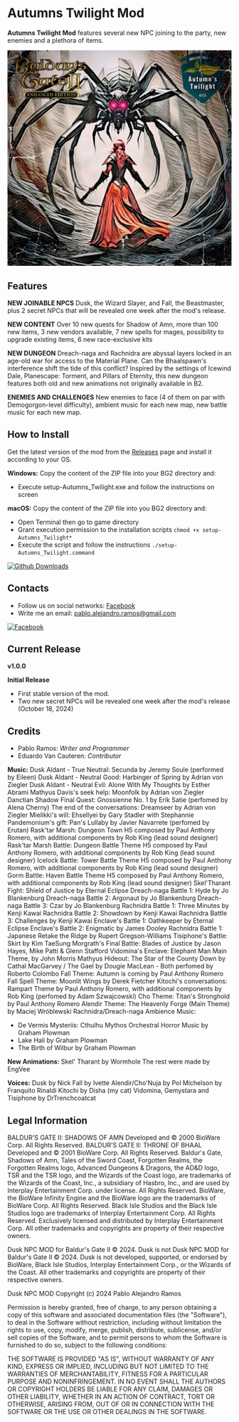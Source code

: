 # Autumns Twilight Mod

**Autumns Twilight Mod** features several new NPC joining to the party, new enemies and a plethora of items.

<p align="center">
    <img src="docs/images/screenshot01.jpg?raw=true" width="820">
</p>

## Features

**NEW JOINABLE NPCS** Dusk, the Wizard Slayer, and Fall, the Beastmaster, plus 2 secret NPCs that will be revealed one week after the mod's release.

**NEW CONTENT** Over 10 new quests for Shadow of Amn, more than 100 new items, 3 new vendors available, 7 new spells for mages, possibility to upgrade existing items, 6 new race-exclusive kits

**NEW DUNGEON** Dreach-naga and Rachnidra are abyssal layers locked in an age-old war for access to the Material Plane. Can the Bhaalspawn's interference shift the tide of this conflict?
Inspired by the settings of Icewind Dale, Planescape: Torment, and Pillars of Eternity, this new dungeon features both old and new animations not originally available in B2.

**ENEMIES AND CHALLENGES** New enemies to face (4 of them on par with Demogorgon-level difficulty), ambient music for each new map, new battle music for each new map.

## How to Install
Get the latest version of the mod from the [Releases](https://github.com/evancauteren/bg2-autumns-twilight-mod/releases "Releases") page and install it according to your OS.

**Windows:**
Copy the content of the ZIP file into your BG2 directory and:
- Execute setup-Autumns_Twilight.exe and follow the instructions on screen

**macOS:**
Copy the content of the ZIP file into you BG2 directory and:
- Open Terminal then go to game directory
- Grant execution permission to the installation scripts `chmod +x setup-Autumns_Twilight*`
- Execute the script and follow the instructions `./setup-Autumns_Twilight.command`

[![Github Downloads](https://img.shields.io/github/downloads/evancauteren/bg2-autumns-twilight-mod/total.svg)](https://github.com/evancauteren/bg2-autumns-twilight-mod/releases)

## Contacts

- Follow us on social networks: [Facebook](https://www.facebook.com/bg2duskmod "Facebook")
- Write me an email: pablo.alejandro.ramos@gmail.com 

[![Facebook](https://img.shields.io/badge/Facebook-blue.svg)](https://www.facebook.com/bg2duskmod)

## Current Release

**v1.0.0**

**Initial Release**

- First stable version of the mod.
- Two new secret NPCs will be revealed one week after the mod's release (October 18, 2024)

## Credits

- Pablo Ramos: *Writer and Programmer*
- Eduardo Van Cauteren: *Contributor*

**Music:**
Dusk Aldant - True Neutral: Secunda by Jeremy Soule (performed by Eileen)
Dusk Aldant - Neutral Good: Harbinger of Spring by Adrian von Ziegler
Dusk Aldant - Neutral Evil: Alone With My Thoughts by Esther Abrami
Mathyus Davis's seek help: Moonfolk by Adrian von Ziegler
Danctian Shadow Final Quest: Gnossienne No. 1 by Erik Satie (perfomed by Alena Cherny)
The end of the conversations: Dreamseer by Adrian von Ziegler
Mielikki's will: Ehsellyei by Gary Stadler with Stephannie
Pandemonium's gift: Pan's Lullaby by Javier Navarrete (perfomed by Erutan)
Rask'tar Marsh: Dungeon Town H5 composed by Paul Anthony Romero, with additional components by Rob King (lead sound designer)
Rask'tar Marsh Battle: Dungeon Battle Theme H5 composed by Paul Anthony Romero, with additional components by Rob King (lead sound designer)
Icelock Battle: Tower Battle Theme H5 composed by Paul Anthony Romero, with additional components by Rob King (lead sound designer)
Gorm Battle: Haven Battle Theme H5 composed by Paul Anthony Romero, with additional components by Rob King (lead sound designer)
Skel'Tharant Fight: Shield of Justice by Eternal Eclipse
Dreach-naga Battle 1: Hyde by Jo Blankenburg
Dreach-naga Battle 2: Argonaut by Jo Blankenburg
Dreach-naga Battle 3: Czar by Jo Blankenburg
Rachnidra Battle 1: Three Minutes by Kenji Kawai
Rachnidra Battle 2: Showdown by Kenji Kawai
Rachnidra Battle 3: Challenges by Kenji Kawai
Enclave's Battle 1: Oathkeeper by Eternal Eclipse
Enclave's Battle 2: Enigmatic by James Dooley
Rachnidra Battle 1: Japanese Retake the Ridge by Rupert Gregson-Williams
Tisiphone's Battle: Skirt by Kim TaeSung
Morgrath's Final Battle: Blades of Justice by Jason Hayes, Mike Patti & Glenn Stafford
Vidomina's Enclave: Elephant Man Main Theme, by John Morris
Mathyus Hideout: The Star of the County Down by Cathal MacGarvey / The Gael by Dougie MacLean - Both perfomed by Roberto Colombo
Fall Theme: Autumn is coming by Paul Anthony Romero
Fall Spell Theme: Moonlit Wings by Derek Fietcher
Kitochi's conversations: Rampart Theme by Paul Anthony Romero, with additional components by Rob King (perfomed by Adam Szwajcowski)
Cho Theme: Titan's Stronghold by Paul Anthony Romero
Alendir Theme: The Heavenly Forge (Main Theme) by Maciej Wróblewski
Rachnidra/Dreach-naga Ambience Music:
- De Vermis Mysteriis: Cthulhu Mythos Orchestral Horror Music by Graham Plowman
- Lake Hali by Graham Plowman
- The Birth of Wilbur by Graham Plowman

**New Animations:**
Skel' Tharant by Wormhole
The rest were made by EngVee

**Voices:**
Dusk by Nick
Fall by Ivette
Alendir/Cho'Nuja by Pol
Michelson by Franquito Rinaldi
Kitochi by Disha (my cat)
Vidomina, Gemystara and Tisiphone by DrTrenchcoatcat

## Legal Information

BALDUR'S GATE II: SHADOWS OF AMN Developed and © 2000 BioWare Corp. All Rights
Reserved. BALDUR'S GATE II: THRONE OF BHAAL Developed and © 2001 BioWare
Corp. All Rights Reserved. Baldur's Gate, Shadows of Amn, Tales of the Sword
Coast, Forgotten Realms, the Forgotten Realms logo, Advanced Dungeons & Dragons,
the AD&D logo, TSR and the TSR logo, and the Wizards of the Coast logo, are
trademarks of the Wizards of the Coast, Inc., a subsidiary of Hasbro, Inc., and
are used by Interplay Entertainment Corp. under license. All Rights Reserved.
BioWare, the BioWare Infinity Engine and the BioWare logo are the trademarks of
BioWare Corp. All Rights Reserved. Black Isle Studios and the Black Isle Studios
logo are trademarks of Interplay Entertainment Corp. All Rights Reserved.
Exclusively licensed and distributed by Interplay Entertainment Corp. All other
trademarks and copyrights are property of their respective owners.

Dusk NPC MOD for Baldur's Gate II © 2024. Dusk is not
Dusk NPC MOD for Baldur's Gate II © 2024. Dusk is not
developed, supported, or endorsed by BioWare, Black Isle Studios, Interplay
Entertainment Corp., or the Wizards of the Coast. All other trademarks and
copyrights are property of their respective owners.

Dusk NPC MOD Copyright (c) 2024 Pablo Alejandro Ramos

Permission is hereby granted, free of charge, to any person obtaining a copy
of this software and associated documentation files (the "Software"), to deal
in the Software without restriction, including without limitation the rights
to use, copy, modify, merge, publish, distribute, sublicense, and/or sell
copies of the Software, and to permit persons to whom the Software is
furnished to do so, subject to the following conditions:

THE SOFTWARE IS PROVIDED "AS IS", WITHOUT WARRANTY OF ANY KIND, EXPRESS OR
IMPLIED, INCLUDING BUT NOT LIMITED TO THE WARRANTIES OF MERCHANTABILITY,
FITNESS FOR A PARTICULAR PURPOSE AND NONINFRINGEMENT. IN NO EVENT SHALL THE
AUTHORS OR COPYRIGHT HOLDERS BE LIABLE FOR ANY CLAIM, DAMAGES OR OTHER
LIABILITY, WHETHER IN AN ACTION OF CONTRACT, TORT OR OTHERWISE, ARISING FROM,
OUT OF OR IN CONNECTION WITH THE SOFTWARE OR THE USE OR OTHER DEALINGS IN THE
SOFTWARE.
